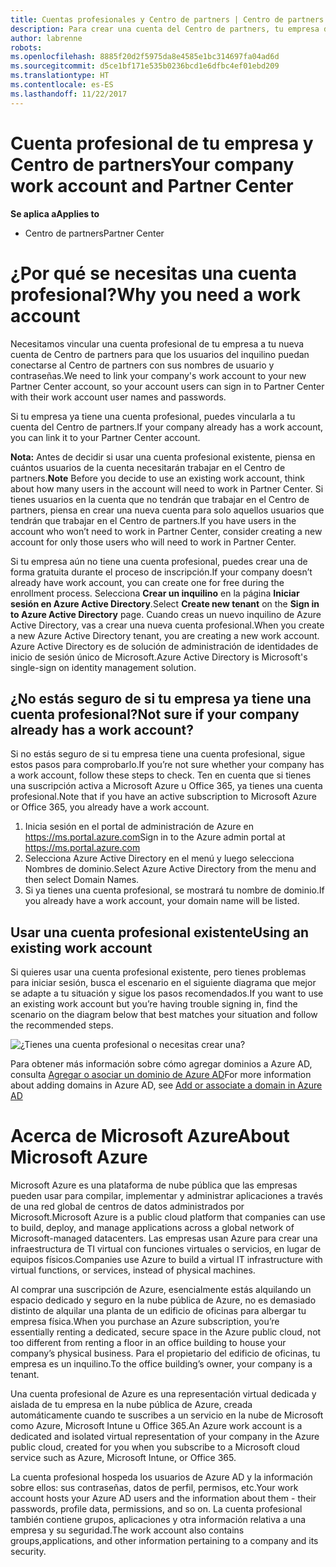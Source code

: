 ```yaml
---
title: Cuentas profesionales y Centro de partners | Centro de partners
description: Para crear una cuenta del Centro de partners, tu empresa debe tener una cuenta profesional.
author: labrenne
robots: 
ms.openlocfilehash: 8885f20d2f5975da8e4585e1bc314697fa04ad6d
ms.sourcegitcommit: d5ce1bf171e535b0236bcd1e6dfbc4ef01ebd209
ms.translationtype: HT
ms.contentlocale: es-ES
ms.lasthandoff: 11/22/2017
---
```

# <a name="your-company-work-account-and-partner-center"></a><span data-ttu-id="b55fc-103">Cuenta profesional de tu empresa y Centro de partners</span><span class="sxs-lookup"><span data-stu-id="b55fc-103">Your company work account and Partner Center</span></span>  

**<span data-ttu-id="b55fc-104">Se aplica a</span><span class="sxs-lookup"><span data-stu-id="b55fc-104">Applies to</span></span>**

-  <span data-ttu-id="b55fc-105">Centro de partners</span><span class="sxs-lookup"><span data-stu-id="b55fc-105">Partner Center</span></span>

# <a name="why-you-need-a-work-account"></a><span data-ttu-id="b55fc-106">¿Por qué se necesitas una cuenta profesional?</span><span class="sxs-lookup"><span data-stu-id="b55fc-106">Why you need a work account</span></span>

<span data-ttu-id="b55fc-107">Necesitamos vincular una cuenta profesional de tu empresa a tu nueva cuenta de Centro de partners para que los usuarios del inquilino puedan conectarse al Centro de partners con sus nombres de usuario y contraseñas.</span><span class="sxs-lookup"><span data-stu-id="b55fc-107">We need to link your company's work account to your new Partner Center account, so your account users can sign in to Partner Center with their work account user names and passwords.</span></span>

<span data-ttu-id="b55fc-108">Si tu empresa ya tiene una cuenta profesional, puedes vincularla a tu cuenta del Centro de partners.</span><span class="sxs-lookup"><span data-stu-id="b55fc-108">If your company already has a work account, you can link it to your Partner Center account.</span></span> 

<span data-ttu-id="b55fc-109">**Nota:** Antes de decidir si usar una cuenta profesional existente, piensa en cuántos usuarios de la cuenta necesitarán trabajar en el Centro de partners.</span><span class="sxs-lookup"><span data-stu-id="b55fc-109">**Note** Before you decide to use an existing work account, think about how many users in the account will need to work in Partner Center.</span></span> <span data-ttu-id="b55fc-110">Si tienes usuarios en la cuenta que no tendrán que trabajar en el Centro de partners, piensa en crear una nueva cuenta para solo aquellos usuarios que tendrán que trabajar en el Centro de partners.</span><span class="sxs-lookup"><span data-stu-id="b55fc-110">If you have users in the account who won’t need to work in Partner Center, consider creating a new account for only those users who will need to work in Partner Center.</span></span>

<span data-ttu-id="b55fc-111">Si tu empresa aún no tiene una cuenta profesional, puedes crear una de forma gratuita durante el proceso de inscripción.</span><span class="sxs-lookup"><span data-stu-id="b55fc-111">If your company doesn’t already have work account, you can create one for free during the enrollment process.</span></span> <span data-ttu-id="b55fc-112">Selecciona **Crear un inquilino** en la página **Iniciar sesión en Azure Active Directory**.</span><span class="sxs-lookup"><span data-stu-id="b55fc-112">Select **Create new tenant** on the **Sign in to Azure Active Directory** page.</span></span> <span data-ttu-id="b55fc-113">Cuando creas un nuevo inquilino de Azure Active Directory, vas a crear una nueva cuenta profesional.</span><span class="sxs-lookup"><span data-stu-id="b55fc-113">When you create a new Azure Active Directory tenant, you are creating a new work account.</span></span> <span data-ttu-id="b55fc-114">Azure Active Directory es de solución de administración de identidades de inicio de sesión único de Microsoft.</span><span class="sxs-lookup"><span data-stu-id="b55fc-114">Azure Active Directory is Microsoft's single-sign on identity management solution.</span></span>

## <a name="not-sure-if-your-company-already-has-a-work-account"></a><span data-ttu-id="b55fc-115">¿No estás seguro de si tu empresa ya tiene una cuenta profesional?</span><span class="sxs-lookup"><span data-stu-id="b55fc-115">Not sure if your company already has a work account?</span></span>

<span data-ttu-id="b55fc-116">Si no estás seguro de si tu empresa tiene una cuenta profesional, sigue estos pasos para comprobarlo.</span><span class="sxs-lookup"><span data-stu-id="b55fc-116">If you’re not sure whether your company has a work account, follow these steps to check.</span></span> <span data-ttu-id="b55fc-117">Ten en cuenta que si tienes una suscripción activa a Microsoft Azure u Office 365, ya tienes una cuenta profesional.</span><span class="sxs-lookup"><span data-stu-id="b55fc-117">Note that if you have an active subscription to Microsoft Azure or Office 365, you already have a work account.</span></span>
1.  <span data-ttu-id="b55fc-118">Inicia sesión en el portal de administración de Azure en https://ms.portal.azure.com</span><span class="sxs-lookup"><span data-stu-id="b55fc-118">Sign in to the Azure admin portal at https://ms.portal.azure.com</span></span>
2.  <span data-ttu-id="b55fc-119">Selecciona Azure Active Directory en el menú y luego selecciona Nombres de dominio.</span><span class="sxs-lookup"><span data-stu-id="b55fc-119">Select Azure Active Directory from the menu and then select Domain Names.</span></span>
3.  <span data-ttu-id="b55fc-120">Si ya tienes una cuenta profesional, se mostrará tu nombre de dominio.</span><span class="sxs-lookup"><span data-stu-id="b55fc-120">If you already have a work account, your domain name will be listed.</span></span>

## <a name="using-an-existing-work-account"></a><span data-ttu-id="b55fc-121">Usar una cuenta profesional existente</span><span class="sxs-lookup"><span data-stu-id="b55fc-121">Using an existing work account</span></span>

<span data-ttu-id="b55fc-122">Si quieres usar una cuenta profesional existente, pero tienes problemas para iniciar sesión, busca el escenario en el siguiente diagrama que mejor se adapte a tu situación y sigue los pasos recomendados.</span><span class="sxs-lookup"><span data-stu-id="b55fc-122">If you want to use an existing work account but you’re having trouble signing in, find the scenario on the diagram below that best matches your situation and follow the recommended steps.</span></span> 

![¿Tienes una cuenta profesional o necesitas crear una?](images/onboardingAADFlow.png)

<span data-ttu-id="b55fc-124">Para obtener más información sobre cómo agregar dominios a Azure AD, consulta [Agregar o asociar un dominio de Azure AD](https://docs.microsoft.com/azure/active-directory/active-directory-add-domain)</span><span class="sxs-lookup"><span data-stu-id="b55fc-124">For more information about adding domains in Azure AD, see [Add or associate a domain in Azure AD](https://docs.microsoft.com/azure/active-directory/active-directory-add-domain)</span></span>

# <a name="about-microsoft-azure"></a><span data-ttu-id="b55fc-125">Acerca de Microsoft Azure</span><span class="sxs-lookup"><span data-stu-id="b55fc-125">About Microsoft Azure</span></span>

<span data-ttu-id="b55fc-126">Microsoft Azure es una plataforma de nube pública que las empresas pueden usar para compilar, implementar y administrar aplicaciones a través de una red global de centros de datos administrados por Microsoft.</span><span class="sxs-lookup"><span data-stu-id="b55fc-126">Microsoft Azure is a public cloud platform that companies can use to build, deploy, and manage applications across a global network of Microsoft-managed datacenters.</span></span> <span data-ttu-id="b55fc-127">Las empresas usan Azure para crear una infraestructura de TI virtual con funciones virtuales o servicios, en lugar de equipos físicos.</span><span class="sxs-lookup"><span data-stu-id="b55fc-127">Companies use Azure to build a virtual IT infrastructure with virtual functions, or services, instead of physical machines.</span></span> 

<span data-ttu-id="b55fc-128">Al comprar una suscripción de Azure, esencialmente estás alquilando un espacio dedicado y seguro en la nube pública de Azure, no es demasiado distinto de alquilar una planta de un edificio de oficinas para albergar tu empresa física.</span><span class="sxs-lookup"><span data-stu-id="b55fc-128">When you purchase an Azure subscription, you’re essentially renting a dedicated, secure space in the Azure public cloud, not too different from renting a floor in an office building to house your company’s physical business.</span></span> <span data-ttu-id="b55fc-129">Para el propietario del edificio de oficinas, tu empresa es un inquilino.</span><span class="sxs-lookup"><span data-stu-id="b55fc-129">To the office building’s owner, your company is a tenant.</span></span> 

<span data-ttu-id="b55fc-130">Una cuenta profesional de Azure es una representación virtual dedicada y aislada de tu empresa en la nube pública de Azure, creada automáticamente cuando te suscribes a un servicio en la nube de Microsoft como Azure, Microsoft Intune u Office 365.</span><span class="sxs-lookup"><span data-stu-id="b55fc-130">An Azure work account is a dedicated and isolated virtual representation of your company in the Azure public cloud, created for you when you subscribe to a Microsoft cloud service such as Azure, Microsoft Intune, or Office 365.</span></span> 

<span data-ttu-id="b55fc-131">La cuenta profesional hospeda los usuarios de Azure AD y la información sobre ellos: sus contraseñas, datos de perfil, permisos, etc.</span><span class="sxs-lookup"><span data-stu-id="b55fc-131">Your work account hosts your Azure AD users and the information about them - their passwords, profile data, permissions, and so on.</span></span> <span data-ttu-id="b55fc-132">La cuenta profesional también contiene grupos, aplicaciones y otra información relativa a una empresa y su seguridad.</span><span class="sxs-lookup"><span data-stu-id="b55fc-132">The work account also contains groups,applications, and other information pertaining to a company and its security.</span></span> 

